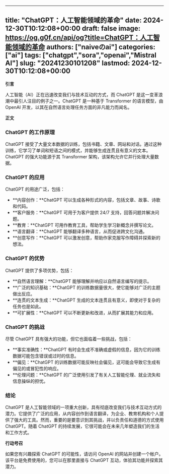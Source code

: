 
---
title: "ChatGPT：人工智能领域的革命"
date: 2024-12-30T10:12:08+00:00
draft: false
image: https://og.g0f.cn/api/og?title=ChatGPT：人工智能领域的革命
authors: ["naiveのai"]
categories: ["ai"]
tags: ["chatgpt","sora","openai","Mistral AI"]
slug: "20241230101208"
lastmod: 2024-12-30T10:12:08+00:00
---
**引言**

人工智能（AI）正在迅速改变我们与技术互动的方式，而 ChatGPT 是这一变革浪潮中最引人注目的例子之一。ChatGPT 是一种基于 Transformer 的语言模型，由 OpenAI 开发，以其在自然语言处理任务方面的非凡能力而闻名。

**正文**

### ChatGPT 的工作原理

ChatGPT 接受了大量文本数据的训练，包括书籍、文章、网站和对话。通过这种训练，它学习了单词和短语之间的模式，并能够生成连贯且有意义的文本。ChatGPT 的强大功能源于其 Transformer 架构，该架构允许它并行处理大量数据。

### ChatGPT 的应用

ChatGPT 的用途广泛，包括：

- **内容创作：**ChatGPT 可以生成各种形式的内容，包括文章、故事、诗歌和代码。
- **客户服务：**ChatGPT 可用于为客户提供 24/7 支持，回答问题并解决问题。
- **教育：**ChatGPT 可用作教育工具，帮助学生学习新概念并撰写论文。
- **语言翻译：**ChatGPT 能够翻译多种语言，从而促进跨文化沟通。
- **创意写作：**ChatGPT 可以激发创意，帮助作家克服写作障碍并探索新的想法。

### ChatGPT 的优势

ChatGPT 提供了多项优势，包括：

- **自然语言理解：**ChatGPT 能够理解并响应以自然语言编写的提示。
- **广泛的知识基础：**ChatGPT 的训练数据量很大，使它能够对广泛的主题做出反应。
- **连贯的文本生成：**ChatGPT 生成的文本连贯且有意义，即使对于复杂的任务也是如此。
- **可扩展性：**ChatGPT 可以不断更新和改进，从而扩展其能力和应用。

### ChatGPT 的挑战

尽管 ChatGPT 具有强大的功能，但它也面临着一些挑战，包括：

- **事实准确性：**ChatGPT 有时会生成不准确或虚假的信息，因为它的训练数据可能包含错误或过时的信息。
- **偏见：**ChatGPT 的训练数据可能反映社会偏见，这可能会导致它生成有偏见的或冒犯性的响应。
- **伦理问题：**ChatGPT 的广泛使用引发了有关人工智能伦理、就业流失和信息操纵的担忧。

### 结论

ChatGPT 是人工智能领域的一项重大创新，具有彻底改变我们与技术互动方式的潜力。它提供了广泛的应用，从内容创作到语言翻译，为企业、教育机构和个人提供了强大的工具。然而，重要的是要意识到其挑战，并以负责任和道德的方式使用 ChatGPT。随着 ChatGPT 的持续发展，它很可能会在未来几年塑造我们的生活和工作方式。

**行动号召**

如果您有兴趣探索 ChatGPT 的可能性，请访问 OpenAI 的网站并创建一个帐户。该平台是免费使用的，您可以在那里直接与 ChatGPT 互动，体验其功能并探索其潜力。